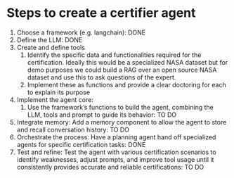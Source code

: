 # Steps to create a certifier agent

1. Choose a framework (e.g. langchain): DONE
2. Define the LLM: DONE
3. Create and define tools
    1. Identify the specific data and functionalities required for the certification. Ideally this would be a specialized NASA dataset but for demo purposes we could build a RAG over an open source NASA dataset and use this to ask questions of the expert.
    2. Implement these as functions and provide a clear doctoring for each to explain its purpose
4. Implement the agent core:
    1. Use the framework’s functions to build the agent, combining the LLM, tools and prompt to guide its behavior: TO DO
5. Integrate memory: Add a memory component to allow the agent to store and recall conversation history: TO DO
6. Orchestrate the process: Have a planning agent hand off specialized agents for specific certification tasks: DONE
7. Test and refine: Test the agent with various certification scenarios to identify weaknesses, adjust prompts, and improve tool usage until it consistently provides accurate and reliable certifications: TO DO

